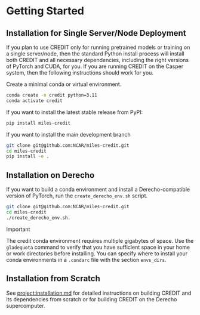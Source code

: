 # Getting Started

## Installation for Single Server/Node Deployment
If you plan to use CREDIT only for running pretrained models or training on a single server/node, then
the standard Python install process will install both CREDIT and all necessary dependencies, including
the right versions of PyTorch and CUDA, for you. If you are running CREDIT on the Casper system, then
 the following instructions should work for you.

Create a minimal conda or virtual environment.
```bash
conda create -n credit python=3.11
conda activate credit
```
If you want to install the latest stable release from PyPI:
```bash
pip install miles-credit
```

If you want to install the main development branch
```bash
git clone git@github.com:NCAR/miles-credit.git
cd miles-credit
pip install -e .
```

## Installation on Derecho
If you want to build a conda environment and install a Derecho-compatible version of PyTorch, run
the `create_derecho_env.sh` script. 
```bash
git clone git@github.com:NCAR/miles-credit.git
cd miles-credit
./create_derecho_env.sh.
```
> [!IMPORTANT] 
> The credit conda environment requires multiple gigabytes of space. Use the `gladequota` command
> to verify that you have sufficient space in your home or work directories before installing.
> You can specify where to install your conda environments in a `.condarc` file with the section
> `envs_dirs`. 

## Installation from Scratch
See <project:installation.md> for detailed instructions on building CREDIT and its 
dependencies from scratch or for building CREDIT on the Derecho supercomputer.


